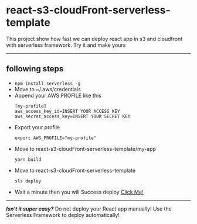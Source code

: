 # react-s3-cloudFront-serverless-template
This project show how fast we can deploy react app in s3 and cloudfront with serverless framework. Try it and make yours
****

## following steps
* ``` npm install serverless -g ```
* Move to ~/.aws/credentials
* Append your AWS PROFILE like this
    ```
    [my-profile] 
    aws_access_key_id=INSERT YOUR ACCESS KEY
    aws_secret_access_key=INSERT YOUR SECRET KEY
    ```
* Export your profile
    ```
    export AWS_PROFILE="my-profile"
    ```
* Move to react-s3-cloudFront-serverless-template/my-app
  ```
  yarn build
  ```
* Move to react-s3-cloudFront-serverless-template
    ```
    sls deploy
    ```
* Wait a minute then you will Success deploy
    [Click Me!](https://serverless-react-app-test-1234.s3.ap-northeast-2.amazonaws.com/index.html)

****

***Isn't it super easy?***
Do not deploy your React app manually!
Use the Serverless Framework to deploy automatically!